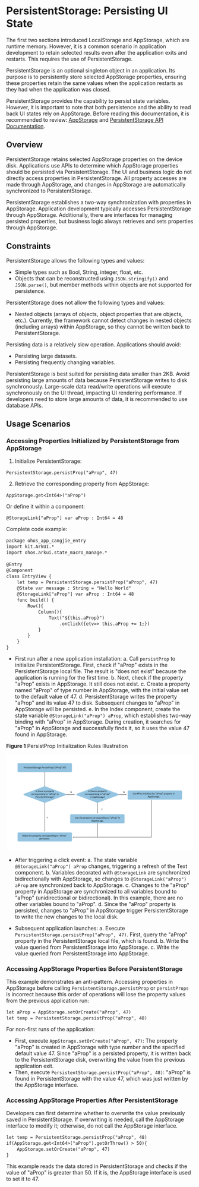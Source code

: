 # PersistentStorage: Persisting UI State

The first two sections introduced LocalStorage and AppStorage, which are runtime memory. However, it is a common scenario in application development to retain selected results even after the application exits and restarts. This requires the use of PersistentStorage.

PersistentStorage is an optional singleton object in an application. Its purpose is to persistently store selected AppStorage properties, ensuring these properties retain the same values when the application restarts as they had when the application was closed.

PersistentStorage provides the capability to persist state variables. However, it is important to note that both persistence and the ability to read back UI states rely on AppStorage. Before reading this documentation, it is recommended to review: [AppStorage](cj-appstorage.md) and [PersistentStorage API Documentation](../../../../API_Reference/source_zh_cn/arkui-cj/cj-state-rendering-appstatemanagement.md#persistentstorage持久化存储ui状态).

## Overview

PersistentStorage retains selected AppStorage properties on the device disk. Applications use APIs to determine which AppStorage properties should be persisted via PersistentStorage. The UI and business logic do not directly access properties in PersistentStorage. All property accesses are made through AppStorage, and changes in AppStorage are automatically synchronized to PersistentStorage.

PersistentStorage establishes a two-way synchronization with properties in AppStorage. Application development typically accesses PersistentStorage through AppStorage. Additionally, there are interfaces for managing persisted properties, but business logic always retrieves and sets properties through AppStorage.

## Constraints

PersistentStorage allows the following types and values:
- Simple types such as Bool, String, integer, float, etc.
- Objects that can be reconstructed using `JSON.stringify()` and `JSON.parse()`, but member methods within objects are not supported for persistence.

PersistentStorage does not allow the following types and values:
- Nested objects (arrays of objects, object properties that are objects, etc.). Currently, the framework cannot detect changes in nested objects (including arrays) within AppStorage, so they cannot be written back to PersistentStorage.

Persisting data is a relatively slow operation. Applications should avoid:
- Persisting large datasets.
- Persisting frequently changing variables.

PersistentStorage is best suited for persisting data smaller than 2KB. Avoid persisting large amounts of data because PersistentStorage writes to disk synchronously. Large-scale data read/write operations will execute synchronously on the UI thread, impacting UI rendering performance. If developers need to store large amounts of data, it is recommended to use database APIs.

## Usage Scenarios

### Accessing Properties Initialized by PersistentStorage from AppStorage

1. Initialize PersistentStorage:

```cangjie
PersistentStorage.persistProp("aProp", 47)
```

2. Retrieve the corresponding property from AppStorage:

```cangjie
AppStorage.get<Int64>("aProp")
```

   Or define it within a component:

```cangjie
@StorageLink["aProp"] var aProp : Int64 = 48
```

Complete code example:

<!-- run -->

```cangjie
package ohos_app_cangjie_entry
import kit.ArkUI.*
import ohos.arkui.state_macro_manage.*

@Entry
@Component
class EntryView {
    let temp = PersistentStorage.persistProp("aProp", 47)
    @State var message : String = "Hello World"
    @StorageLink["aProp"] var aProp : Int64 = 48
    func build() {
        Row(){
            Column(){
                Text("${this.aProp}")
                    .onClick({etv=> this.aProp += 1;})
            }
        }
    }
}
```

- First run after a new application installation:
  a. Call `persistProp` to initialize PersistentStorage. First, check if "aProp" exists in the PersistentStorage local file. The result is "does not exist" because the application is running for the first time.
  b. Next, check if the property "aProp" exists in AppStorage. It still does not exist.
  c. Create a property named "aProp" of type number in AppStorage, with the initial value set to the default value of 47.
  d. PersistentStorage writes the property "aProp" and its value 47 to disk. Subsequent changes to "aProp" in AppStorage will be persisted.
  e. In the Index component, create the state variable `@StorageLink("aProp") aProp`, which establishes two-way binding with "aProp" in AppStorage. During creation, it searches for "aProp" in AppStorage and successfully finds it, so it uses the value 47 found in AppStorage.

**Figure 1** PersistProp Initialization Rules Illustration

![PersistProp](figures/PersistProp.png)

- After triggering a click event:
  a. The state variable `@StorageLink("aProp") aProp` changes, triggering a refresh of the Text component.
  b. Variables decorated with `@StorageLink` are synchronized bidirectionally with AppStorage, so changes to `@StorageLink("aProp") aProp` are synchronized back to AppStorage.
  c. Changes to the "aProp" property in AppStorage are synchronized to all variables bound to "aProp" (unidirectional or bidirectional). In this example, there are no other variables bound to "aProp".
  d. Since the "aProp" property is persisted, changes to "aProp" in AppStorage trigger PersistentStorage to write the new changes to the local disk.

- Subsequent application launches:
  a. Execute `PersistentStorage.persistProp("aProp", 47)`. First, query the "aProp" property in the PersistentStorage local file, which is found.
  b. Write the value queried from PersistentStorage into AppStorage.
  c. Write the value queried from PersistentStorage into AppStorage.

### Accessing AppStorage Properties Before PersistentStorage

This example demonstrates an anti-pattern. Accessing properties in AppStorage before calling `PersistentStorage.persistProp` or `persistProps` is incorrect because this order of operations will lose the property values from the previous application run:

```cangjie
let aProp = AppStorage.setOrCreate("aProp", 47)
let temp = PersistentStorage.persistProp("aProp", 48)
```

For non-first runs of the application:
- First, execute `AppStorage.setOrCreate("aProp", 47)`: The property "aProp" is created in AppStorage with type number and the specified default value 47. Since "aProp" is a persisted property, it is written back to the PersistentStorage disk, overwriting the value from the previous application exit.
- Then, execute `PersistentStorage.persistProp("aProp", 48)`: "aProp" is found in PersistentStorage with the value 47, which was just written by the AppStorage interface.

### Accessing AppStorage Properties After PersistentStorage

Developers can first determine whether to overwrite the value previously saved in PersistentStorage. If overwriting is needed, call the AppStorage interface to modify it; otherwise, do not call the AppStorage interface.

```cangjie
let temp = PersistentStorage.persistProp("aProp", 48)
if(AppStorage.get<Int64>("aProp").getOrThrow() > 50){
    AppStorage.setOrCreate("aProp", 47)
}
```

This example reads the data stored in PersistentStorage and checks if the value of "aProp" is greater than 50. If it is, the AppStorage interface is used to set it to 47.